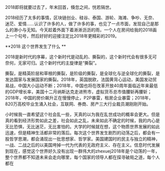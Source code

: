 2018即将就要过去了，年末回首，倏忽之间，恍若隔世。

2018经历了太多的事情，区块链创业、硅谷、泰国、游轮、海滩、争吵、无奈、迷茫、爱情……认识了许多的人，做了许多的事，也见了一点市面，发现自己是那么的渺小与无知。今天趁着外面下着淅淅沥沥的雨，一个人在房间给我的2018画上一个句号，然后好好的迎接注定比2018年更精彩的2019。

**2018 这个世界发生了什么 **

2018是新时代的序幕，这个新时代是动乱的、撕裂的，这个新时代会有很多无可奈何，无家可归。这个新时代的主旋律是“撕裂”。

撕裂，是精英阶层和草根的撕裂，是阶级的撕裂，是全球化与逆全球化的撕裂，是发达国家与发展国家的撕裂。2018年，英国脱欧，法国黄背心运动，美国发动贸易战，中国大小运动不断；2018年，中国也将在改革开放40周年面临近年来最低的GDP增长率，美国十二月纳斯达克走进熊市，虚拟货币总市值腰斩再腰斩；2018年，中国的房价飙升正在慢慢停止，P2P暴雷，租房企业暴雷；2018年，820万高校毕业生涌入社会，互联网、券商、房产三大行业裁员潮刚刚开始。

小时候我一直希望这个社会乱一些，天真的以为我在乱世成功的概率会更大。但是真的看到经济形势如此之差，社会如此之乱，未来如此不确定的时候，我的内心是无比恐惧，无比迷茫，无比害怕的。大学的时候就在想，这个物质世界发展的如此迅速，但是精神生活都非常的落后。每次这个世界发生剧烈的动荡之后，都会有一股哲学思潮，都会涌现出一批思想家、哲学家。美国建国时的民主与独立的精神，一战、二战之后的以美国垮掉一代为代表的无政府主义、存在主义。信息时代发展到现在，感觉这个世界好久没有出现一群伟大的zhexuej2018年是个动荡的一年，整个世界都不知道未来会走向哪里，每个国家的领导人都在探寻破局之道，每个人都在

<!--stackedit_data:
eyJoaXN0b3J5IjpbMzQ4MjQ2Njc2XX0=
-->